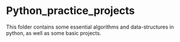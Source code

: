 # Python_practice_projects
This folder contains some essential algorithms and data-structures in python, as well as some basic projects. 
